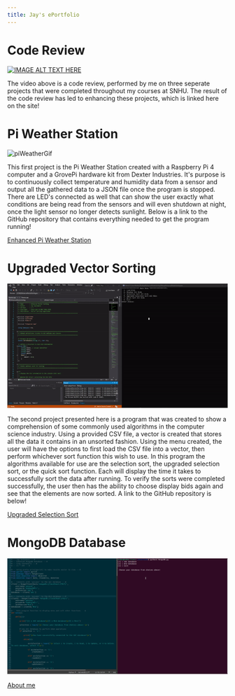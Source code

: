```yaml
---
title: Jay's ePortfolio
---
```


# Code Review
[![IMAGE ALT TEXT HERE](https://img.youtube.com/vi/vrjaMnJcEUM/0.jpg)](https://www.youtube.com/watch?v=vrjaMnJcEUM&t=1 "Code Review")

The video above is a code review, performed by me on three seperate projects that were completed throughout my courses at SNHU. The result of the code review has led to enhancing these projects, which is linked here on the site!
#

# Pi Weather Station

![piWeatherGif](assets/images/piWeather.gif)

This first project is the Pi Weather Station created with a Raspberry Pi 4 computer and a GrovePi hardware kit from Dexter Industries. It's purpose is to continuously collect temperature and humidity data from a sensor and output all the gathered data to a JSON file once the program is stopped. There are LED's connected as well that can show the user exactly what conditions are being read from the sensors and will even shutdown at night, once the light sensor no longer detects sunlight. Below is a link to the GitHub repository that contains everything needed to get the program running!

[Enhanced Pi Weather Station](https://github.com/formulagp/Pi-Weather-Station)

# Upgraded Vector Sorting

![UpgradedVectorSortGif](assets/images/enhancedVectorSort.gif)

The second project presented here is a program that was created to show a comprehension of some commonly used algorithms in the computer science industry. Using a provided CSV file, a vector is created that stores all the data it contains in an unsorted fashion. Using the menu created, the user will have the options to first load the CSV file into a vector, then perform whichever sort function this wish to use. In this program the algorithms available for use are the selection sort, the upgraded selection sort, or the quick sort function. Each will display the time it takes to successfully sort the data after running. To verify the sorts were completed successfully, the user then has the ability to choose display bids again and see that the elements are now sorted. A link to the GitHub repository is below!  

[Upgraded Selection Sort](https://github.com/formulagp/Upgraded-Selection-Sort)

# MongoDB Database

![MongoDBGif](assets/images/MongoDB.gif)



[About me](about.md)
